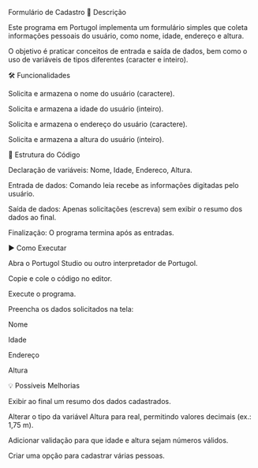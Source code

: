  Formulário de Cadastro
📖 Descrição

Este programa em Portugol implementa um formulário simples que coleta informações pessoais do usuário, como nome, idade, endereço e altura.

O objetivo é praticar conceitos de entrada e saída de dados, bem como o uso de variáveis de tipos diferentes (caracter e inteiro).

🛠️ Funcionalidades

Solicita e armazena o nome do usuário (caractere).

Solicita e armazena a idade do usuário (inteiro).

Solicita e armazena o endereço do usuário (caractere).

Solicita e armazena a altura do usuário (inteiro).

📂 Estrutura do Código

Declaração de variáveis: Nome, Idade, Endereco, Altura.

Entrada de dados: Comando leia recebe as informações digitadas pelo usuário.

Saída de dados: Apenas solicitações (escreva) sem exibir o resumo dos dados ao final.

Finalização: O programa termina após as entradas.

▶️ Como Executar

Abra o Portugol Studio ou outro interpretador de Portugol.

Copie e cole o código no editor.

Execute o programa.

Preencha os dados solicitados na tela:

Nome

Idade

Endereço

Altura

💡 Possíveis Melhorias

Exibir ao final um resumo dos dados cadastrados.

Alterar o tipo da variável Altura para real, permitindo valores decimais (ex.: 1,75 m).

Adicionar validação para que idade e altura sejam números válidos.

Criar uma opção para cadastrar várias pessoas.
